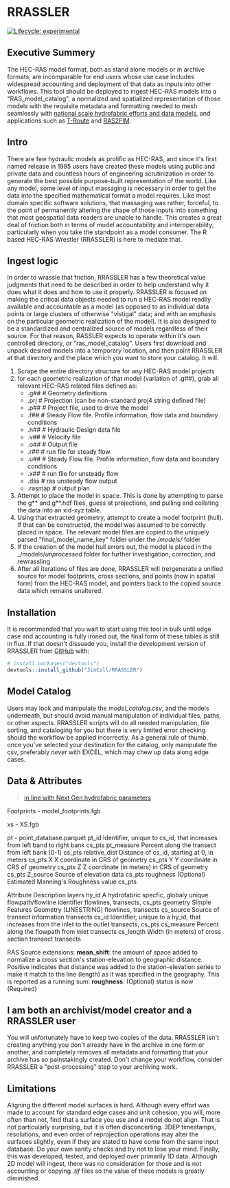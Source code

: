 
# RRASSLER

[](https://github.com/JimColl/RRASSLER/blob/main/man/figures/RRASSLER_knockout.png)

<!-- badges: start -->
[![Lifecycle: experimental](https://img.shields.io/badge/lifecycle-experimental-orange.svg)](https://lifecycle.r-lib.org/articles/stages.html#experimental)
<!-- badges: end -->

## Executive Summery

The HEC-RAS model format, both as stand alone models or in archive formats, are incomparable for end users whose use case includes widespread accounting and deployment of that data as inputs into other workflows.  This tool should be deployed to ingest HEC-RAS models into a "RAS_model_catalog", a normalized and spatialized representation of those models with the requisite metadata and formatting needed to mesh seamlessly with [national scale hydrofabric efforts and data models](https://noaa-owp.github.io/hydrofabric/articles/cs_dm.html), and applications such as [T-Route](https://github.com/NOAA-OWP/t-route) and [RAS2FIM](https://github.com/NOAA-OWP/ras2fim).

## Intro

There are few hydraulic models as prolific as HEC-RAS, and since it's first named release in 1995 users have created these models using public and private data and countless hours of engineering scrutinization in order to generate the best possible purpose-built representation of the world.  Like any model, some level of input massaging is necessary in order to get the data into the specified mathematical format a model requires.  Like most domain specific software solutions, that massaging was rather, forceful, to the point of permanently altering the shape of those inputs into something that most geospatial data readers are unable to handle.  This creates a great deal of friction both in terms of model accountability and interoperability, particularly when you take the standpoint as a model consumer.   The R based HEC-RAS Wrestler (RRASSLER) is here to mediate that.  

## Ingest logic

In order to wrassle that friction, RRASSLER has a few theoretical value judgments that need to be described in order to help understand why it does what it does and how to use it properly.  RRASSLER is focused on making the critical data objects needed to run a HEC-RAS model readily available and accountable as a model (as opposed to as individual data points or large clusters of otherwise "vistigal" data; and with an emphasis on the particular geometric realization of the model).  It is also designed to be a standardized and centralized source of models regardless of their source.  For that reason, RASSLER expects to operate within it's own controlled directory, or "ras_model_catalog".   Users first download and unpack desired models into a temporary location, and then point RRASSLER at that directory and the place which you want to store your catalog.  It will:
1) Scrape the entire directory structure for any HEC-RAS model projects
2) for each geometric realization of that model (variation of .g##), grab all relevant HEC-RAS related files defined as:
   - .g##    # Geometry definitions
   - .prj    # Projection (can be non-standard proj4 string defined file)
   - .p##    # Project file, used to drive the model
   - .f##    # Steady Flow file. Profile information, flow data and boundary conditions
   - .h##    # Hydraulic Design data file
   - .v##    # Velocity file
   - .o##    # Output file
   - .r##    # run file for steady flow
   - .u##    # Steady Flow file. Profile information, flow data and boundary conditions
   - .x##    # run file for unsteady flow
   - .dss    # ras unsteady flow output
   - .rasmap # output plan
3) Attempt to place the model in space.  This is done by attempting to parse the g** and g**.hdf files, guess at projections, and pulling and collating the data into an xid-xyz table.
4) Using that extracted geometry, attempt to create a model footprint (hull).  If that can be constructed, the model was assumed to be correctly placed in space.  The relevant model files are copied to the uniquely parsed "final_model_name_key" folder under the _/models/_ folder
5) If the creation of the model hull errors out, the model is placed in the _/models/_unprocessed_ folder for further investigation, correction, and rewrassling
6) After all iterations of files are done, RRASSLER will (re)generate a unified source for model footprints, cross sections, and points (now in spatial form) from the HEC-RAS model, and pointers back to the copied source data which remains unaltered.

## Installation

It is recommended that you wait to start using this tool in bulk until edge case and accounting is fully ironed out, the final form of these tables is still in flux.  If that doesn't dissuade you, install the development version of RRASSLER from [GitHub](https://github.com/) with:

```r
# install.packages("devtools")
devtools::install_github("JimColl/RRASSLER")
```

## Model Catalog

Users may look and manipulate the _model_catalog.csv_, and the models underneath, but should avoid manual manipulation of individual files, paths, or other aspects.  RRASSLER scripts will do all needed manipulation, file sorting, and cataloging for you but there is very limited error checking should the workflow be applied incorrectly.  As a general rule of thumb, once you've selected your destination for the catalog, only manipulate the csv, preferably _never_ with EXCEL, which may chew up data along edge cases.

## Data & Attributes

> [in line with Next Gen hydrofabric parameters](https://noaa-owp.github.io/hydrofabric/articles/cs_dm.html)

Footprints - model_footprints.fgb

xs - XS.fgb

pt - point_database.parquet
pt_id	Identifier, unique to cs_id, that increases from left band to right bank	cs_pts
pt_measure	Percent along the transect from left bank (0-1)	cs_pts
relative_dist	Distance of cs_id, starting at 0, in meters	cs_pts
X	X coordinate in CRS of geometry	cs_pts
Y	Y coordinate in CRS of geometry	cs_pts
Z	Z coordinate (in meters) in CRS of geometry	cs_pts
Z_source	Source of elevation data	cs_pts
roughness	(Optional) Estimated Manning's Roughness value	cs_pts

Attribute	Description	layers
hy_id	A hydrofabric specfic, globaly unique flowpath/flowline identifier	flowlines, transects, cs_pts
geometry	Simple Features Geometry (LINESTRING)	flowlines, transects
cs_source	Source of transect information	transects
cs_id	Identifier, unique to a hy_id, that increases from the inlet to the outlet	transects, cs_pts
cs_measure	Percent along the flowpath from inlet	transects
cs_length	Width (in meters) of cross section transect	transects

RAS Source extensions:
**mean_shift**: the amount of space added to normalize a cross section's station-elevation to geographic distance.  Positive indicates that distance was added to the station-elevation series to make it match to the line (length) as it was specified in the geography.  This is reported as a running sum.
**roughness**: (Optional) status is now (Required)

## I am both an archivist/model creator and a RRASSLER user

You will unfortunately have to keep two copies of the data.  RRASSLER isn't creating anything you don't already have in the archive in one form or another, and completely removes all metadata and formatting that your archive has so painstakingly created.  Don't change your workflow, consider RRASSLER a "post-processing" step to your archiving work.  

## Limitations

Aligning the different model surfaces is hard.  Although every effort was made to account for standard edge cases and unit cohesion, you will, more often than not, find that a surface you use and a model do not align.  That is not particularly surprising, but it is often disconcerting.  3DEP timestamps, resolutions, and even order of reprojection operations may alter the surfaces slightly, even if they are stated to have come from the same input database.  Do your own sanity checks and try not to lose your mind.  Finally, this was developed, tested, and deployed over primarily 1D data.  Although 2D model will ingest, there was no consideration for those and is not accounting or copying _.tif_ files so the value of these models is greatly diminished. 

